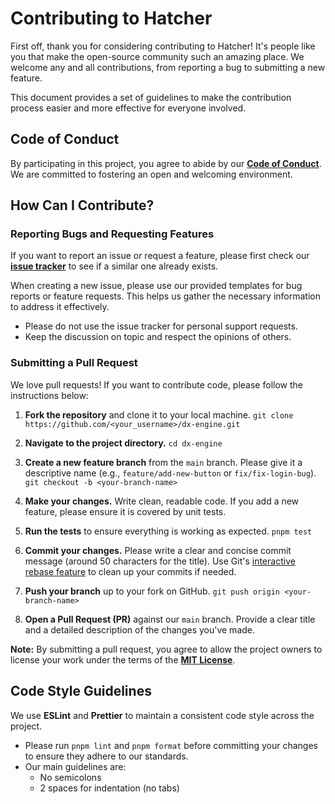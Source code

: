 # Contributing to Hatcher

First off, thank you for considering contributing to Hatcher! It's people like you that make the open-source community such an amazing place. We welcome any and all contributions, from reporting a bug to submitting a new feature.

This document provides a set of guidelines to make the contribution process easier and more effective for everyone involved.

## Code of Conduct

By participating in this project, you agree to abide by our **[Code of Conduct](CODE_OF_CONDUCT.md)**. We are committed to fostering an open and welcoming environment.

## How Can I Contribute?

### Reporting Bugs and Requesting Features

If you want to report an issue or request a feature, please first check our **[issue tracker](https://github.com/HatcherDX/dx-engine/issues)** to see if a similar one already exists.

When creating a new issue, please use our provided templates for bug reports or feature requests. This helps us gather the necessary information to address it effectively.

- Please do not use the issue tracker for personal support requests.
- Keep the discussion on topic and respect the opinions of others.

### Submitting a Pull Request

We love pull requests! If you want to contribute code, please follow the instructions below:

1.  **Fork the repository** and clone it to your local machine.
    `git clone https://github.com/<your_username>/dx-engine.git`

2.  **Navigate to the project directory.**
    `cd dx-engine`

3.  **Create a new feature branch** from the `main` branch. Please give it a descriptive name (e.g., `feature/add-new-button` or `fix/fix-login-bug`).
    `git checkout -b <your-branch-name>`

4.  **Make your changes.** Write clean, readable code. If you add a new feature, please ensure it is covered by unit tests.

5.  **Run the tests** to ensure everything is working as expected.
    `pnpm test`

6.  **Commit your changes.** Please write a clear and concise commit message (around 50 characters for the title). Use Git's [interactive rebase feature](https://help.github.com/en/github/using-git/about-git-rebase) to clean up your commits if needed.

7.  **Push your branch** up to your fork on GitHub.
    `git push origin <your-branch-name>`

8.  **Open a Pull Request (PR)** against our `main` branch. Provide a clear title and a detailed description of the changes you've made.

**Note:** By submitting a pull request, you agree to allow the project owners to license your work under the terms of the **[MIT License](LICENSE.md)**.

## Code Style Guidelines

We use **ESLint** and **Prettier** to maintain a consistent code style across the project.

- Please run `pnpm lint` and `pnpm format` before committing your changes to ensure they adhere to our standards.
- Our main guidelines are:
  - No semicolons
  - 2 spaces for indentation (no tabs)
